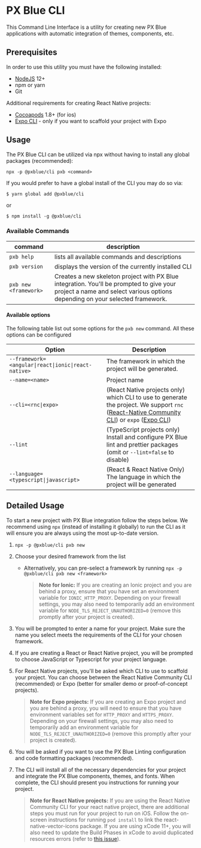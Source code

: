 # PX Blue CLI

This Command Line Interface is a utility for creating new PX Blue applications with automatic integration of themes, components, etc.

## Prerequisites

In order to use this utility you must have the following installed:

-   [NodeJS](https://nodejs.org/en/download/) 12+
-   npm or yarn
-   Git

Additional requirements for creating React Native projects:

-   [Cocoapods](https://cocoapods.org/) 1.8+ (for ios)
-   [Expo CLI](https://docs.expo.io/versions/latest/workflow/expo-cli/) - only if you want to scaffold your project with Expo

## Usage

The PX Blue CLI can be utilized via npx without having to install any global packages (recommended):

```
npx -p @pxblue/cli pxb <command>
```

If you would prefer to have a global install of the CLI you may do so via:

```shell
$ yarn global add @pxblue/cli
```

or

```shell
$ npm install -g @pxblue/cli
```

### Available Commands

| command               | description                                                                                                                                                              |
| --------------------- | ------------------------------------------------------------------------------------------------------------------------------------------------------------------------ |
| `pxb help`            | lists all available commands and descriptions                                                                                                                            |
| `pxb version`         | displays the version of the currently installed CLI                                                                                                                      |
| `pxb new <framework>` | Creates a new skeleton project with PX Blue integration. You'll be prompted to give your project a name and select various options depending on your selected framework. |

#### Available options

The following table list out some options for the `pxb new` command. All these options can be configured

| Option                                                         | Description                                                                                                                                                                                                                           |
| -------------------------------------------------------------- | ------------------------------------------------------------------------------------------------------------------------------------------------------------------------------------------------------------------------------------- |
| <code>--framework=<angular\|react\|ionic\|react-native></code> | The framework in which the project will be generated.                                                                                                                                                                                 |
| ```--name=<name>```                                               | Project name                                                                                                                                                                                                                          |
| <code>--cli=<rnc\|expo></code>                                 | (React Native projects only) which CLI to use to generate the project. We support `rnc` ([React-Native Community CLI](https://github.com/react-native-community/cli)) or `expo` ([Expo CLI](https://docs.expo.io/workflow/expo-cli/)) |
| `--lint`                                                       | (TypeScript projects only) Install and configure PX Blue lint and prettier packages (omit or `--lint=false` to disable)                                                                                                               |
| <code>--language=<typescript\|javascript></code>               | (React & React Native Only) The language in which the project will be generated                                                                                                                                                       |

## Detailed Usage

To start a new project with PX Blue integration follow the steps below. We recommend using `npx` (instead of installing it globally) to run the CLI as it will ensure you are always using the most up-to-date version.

1. `npx -p @pxblue/cli pxb new`
2. Choose your desired framework from the list

    - Alternatively, you can pre-select a framework by running `npx -p @pxblue/cli pxb new <framework>`

        > **Note for Ionic:** If you are creating an Ionic project and you are behind a proxy, ensure that you have set an environment variable for `IONIC_HTTP_PROXY`. Depending on your firewall settings, you may also need to temporarily add an environment variable for `NODE_TLS_REJECT_UNAUTHORIZED=0` (remove this promptly after your project is created).

3. You will be prompted to enter a name for your project. Make sure the name you select meets the requirements of the CLI for your chosen framework.
4. If you are creating a React or React Native project, you will be prompted to choose JavaScript or Typescript for your project language.
5. For React Native projects, you'll be asked which CLI to use to scaffold your project. You can choose between the React Native Community CLI (recommended) or Expo (better for smaller demo or proof-of-concept projects).

    > **Note for Expo projects:** If you are creating an Expo project and you are behind a proxy, you will need to ensure that you have environment variables set for `HTTP_PROXY` and `HTTPS_PROXY`. Depending on your firewall settings, you may also need to temporarily add an environment variable for `NODE_TLS_REJECT_UNAUTHORIZED=0` (remove this promptly after your project is created).

6. You will be asked if you want to use the PX Blue Linting configuration and code formatting packages (recommended).
7. The CLI will install all of the necessary dependencies for your project and integrate the PX Blue components, themes, and fonts. When complete, the CLI should present you instructions for running your project.

    > **Note for React Native projects:** If you are using the React Native Community CLI for your react native project, there are additional steps you must run for your project to run on iOS. Follow the on-screen instructions for running `pod install` to link the react-native-vector-icons package. If you are using xCode 11+, you will also need to update the Build Phases in xCode to avoid duplicated resources errors (refer to [this issue](https://github.com/oblador/react-native-vector-icons/issues/1074)).
